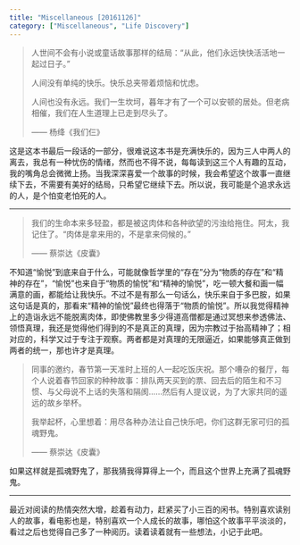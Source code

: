 ```yaml
---
title: "Miscellaneous [20161126]"
category: ["Miscellaneous", "Life Discovery"]
---
```


>人世间不会有小说或童话故事那样的结局：“从此，他们永远快快活活地一起过日子。”
>
>人间没有单纯的快乐。快乐总夹带着烦恼和忧虑。
>
>人间也没有永远。我们一生坎坷，暮年才有了一个可以安顿的居处。但老病相催，我们在人生道理上已走到尽头了。
>
>—— 杨绛《我们仨》

这是这本书最后一段话的一部分，很难说这本书是充满快乐的，因为三人中两人的离去，我总有一种忧伤的情绪，然而也不得不说，每每读到这三个人有趣的互动，我的嘴角总会微微上扬。当我深深喜爱一个故事的时候，我会希望这个故事一直继续下去，不需要有美好的结局，只希望它继续下去。所以说，我可能是个追求永远的人，是个怕变老怕死的人。

___

>我们的生命本来多轻盈，都是被这肉体和各种欲望的污浊给拖住。阿太，我记住了。“肉体是拿来用的，不是拿来伺候的。”
>
>—— 蔡崇达《皮囊》

不知道“愉悦”到底来自于什么，可能就像哲学里的“存在”分为“物质的存在”和“精神的存在”，“愉悦”也来自于“物质的愉悦”和“精神的愉悦”，吃一顿大餐和画一幅满意的画，都能给让我快乐。不过不是有那么一句话么，快乐来自于多巴胺，如果这句话是真的，那看来“精神的愉悦”最终也得落于“物质的愉悦”。所以我觉得精神上的造诣永远不能脱离肉体，即使佛教里多少得道高僧都是通过冥想来参透佛法、领悟真理，我还是觉得他们得到的不是真正的真理，因为宗教过于抬高精神了；相对应的，科学又过于专注于观察。两者都是对真理的无限逼近，如果能够真正做到两者的统一，那也许才是真理。

>同事的邀约，春节第一天准时上班的人一起吃饭庆祝。那个嘈杂的餐厅，每个人说着春节回家的种种故事：排队两天买到的票、回去后的陌生和不习惯、与父母说不上话的失落和隔阂……然后有人提议说，为了大家共同的遥远的故乡举杯。
>
>我举起杯，心里想着：用尽各种办法让自己快乐吧，你们这群无家可归的孤魂野鬼。
>
>—— 蔡崇达《皮囊》

如果这样就是孤魂野鬼了，那我猜我得算得上一个，而且这个世界上充满了孤魂野鬼。

___

最近对阅读的热情突然大增，趁着有动力，赶紧买了小三百的闲书。特别喜欢读别人的故事，看电影也是，特别喜欢一个人成长的故事，哪怕这个故事平平淡淡的，看过之后也觉得自己多了一种阅历。读着读着就有一些想法，小记于此吧。